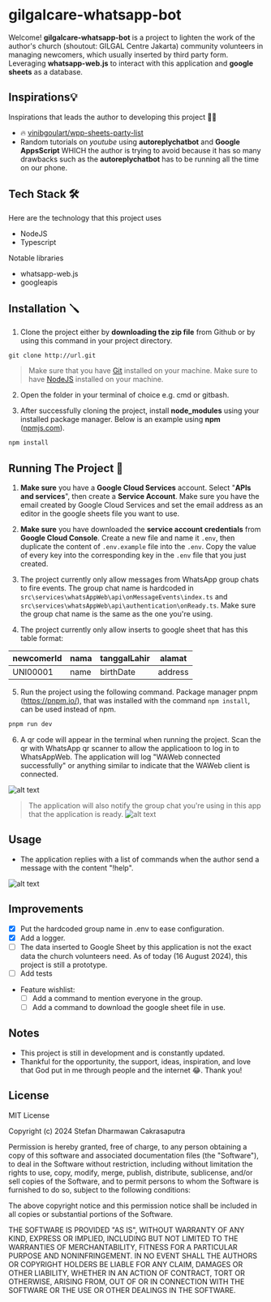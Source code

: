 # gilgalcare-whatsapp-bot

Welcome! **gilgalcare-whatsapp-bot** is a project to lighten the work of the author's church (shoutout: GILGAL Centre Jakarta) community volunteers in managing newcomers, which usually inserted by third party form. Leveraging **whatsapp-web.js** to interact with this application and **google sheets** as a database.

## Inspirations💡

Inspirations that leads the author to developing this project 🚀✨

- 🔥 [vinibgoulart/wpp-sheets-party-list](https://github.com/vinibgoulart/wpp-sheets-party-list/)
- Random tutorials on _youtube_ using **autoreplychatbot** and **Google AppsScript** WHICH the author is trying to avoid because it has so many drawbacks such as the **autoreplychatbot** has to be running all the time on our phone.

## Tech Stack 🛠️

Here are the technology that this project uses

- NodeJS
- Typescript

Notable libraries

- whatsapp-web.js
- googleapis

## Installation 🪛

1. Clone the project either by **downloading the zip file** from Github or by using this command in your project directory.

```git
git clone http://url.git
```

> Make sure that you have [Git](https://git-scm.com/) installed on your machine.
> Make sure to have [NodeJS](https://nodejs.org/en) installed on your machine.

2. Open the folder in your terminal of choice e.g. cmd or gitbash.

3. After successfully cloning the project, install **node_modules** using your installed package manager. Below is an example using **npm** ([npmjs.com](npmjs.com)).

```bash
npm install
```

## Running The Project 🚀

1. **Make sure** you have a **Google Cloud Services** account. Select "**APIs and services**", then create a **Service Account**. Make sure you have the email created by Google Cloud Services and set the email address as an editor in the google sheets file you want to use.

2. **Make sure** you have downloaded the **service account credentials** from **Google Cloud Console**. Create a new file and name it `.env`, then duplicate the content of `.env.example` file into the `.env`. Copy the value of every key into the corresponding key in the `.env` file that you just created.

3. The project currently only allow messages from WhatsApp group chats to fire events. The group chat name is hardcoded in `src\services\whatsAppWeb\api\onMessageEvents\index.ts` and `src\services\whatsAppWeb\api\authentication\onReady.ts`. Make sure the group chat name is the same as the one you're using.

4. The project currently only allow inserts to google sheet that has this table format:

| newcomerId | nama | tanggalLahir | alamat  |
| ---------- | ---- | ------------ | ------- |
| UNI00001   | name | birthDate    | address |

5. Run the project using the following command. Package manager pnpm (https://pnpm.io/), that was installed with the command `npm install`, can be used instead of npm.

```bash
pnpm run dev
```

6. A qr code will appear in the terminal when running the project. Scan the qr with WhatsApp qr scanner to allow the applicatioon to log in to WhatsAppWeb. The application will log "WAWeb connected successfully" or anything similar to indicate that the WAWeb client is connected.

![alt text](./resources/image.png)

> The application will also notify the group chat you're using in this app that the application is ready.
> ![alt text](./resources/image-1.png)

## Usage

- The application replies with a list of commands when the author send a message with the content "!help".

![alt text](./resources/image-2.png)

## Improvements

- [x] Put the hardcoded group name in .env to ease configuration.
- [x] Add a logger.
- [ ] The data inserted to Google Sheet by this application is not the exact data the church volunteers need. As of today (16 August 2024), this project is still a prototype.
- [ ] Add tests

- Feature wishlist:
  - [ ] Add a command to mention everyone in the group.
  - [ ] Add a command to download the google sheet file in use.

## Notes

- This project is still in development and is constantly updated.
- Thankful for the opportunity, the support, ideas, inspiration, and love that God put in me through people and the internet 😂. Thank you!

## License

MIT License

Copyright (c) 2024 Stefan Dharmawan Cakrasaputra

Permission is hereby granted, free of charge, to any person obtaining a copy
of this software and associated documentation files (the "Software"), to deal
in the Software without restriction, including without limitation the rights
to use, copy, modify, merge, publish, distribute, sublicense, and/or sell
copies of the Software, and to permit persons to whom the Software is
furnished to do so, subject to the following conditions:

The above copyright notice and this permission notice shall be included in all
copies or substantial portions of the Software.

THE SOFTWARE IS PROVIDED "AS IS", WITHOUT WARRANTY OF ANY KIND, EXPRESS OR
IMPLIED, INCLUDING BUT NOT LIMITED TO THE WARRANTIES OF MERCHANTABILITY,
FITNESS FOR A PARTICULAR PURPOSE AND NONINFRINGEMENT. IN NO EVENT SHALL THE
AUTHORS OR COPYRIGHT HOLDERS BE LIABLE FOR ANY CLAIM, DAMAGES OR OTHER
LIABILITY, WHETHER IN AN ACTION OF CONTRACT, TORT OR OTHERWISE, ARISING FROM,
OUT OF OR IN CONNECTION WITH THE SOFTWARE OR THE USE OR OTHER DEALINGS IN THE
SOFTWARE.
